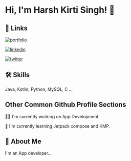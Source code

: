 
# Hi, I'm Harsh Kirti Singh! 👋


## 🔗 Links
[![portfolio](https://img.shields.io/badge/Bento-Black?style=for-the-badge&logo=Bento&logoColor=White&logoSize=auto&color=black)](https://bento.me/harshivam)

[![linkedin](https://img.shields.io/badge/linkedin-0A66C2?style=for-the-badge&logo=linkedin&logoColor=white)](https://www.linkedin.com/harshivam)

[![twitter](https://img.shields.io/badge/twitter-1DA1F2?style=for-the-badge&logo=twitter&logoColor=white)](https://twitter.com/harshivam71011)



## 🛠 Skills
Java, Kotlin, Python, MySQL, C ...


## Other Common Github Profile Sections
👩‍💻 I'm currently working on App Development.

🧠 I'm currently learning Jetpack compose and KMP.


## 🚀 About Me
I'm an App developer...

